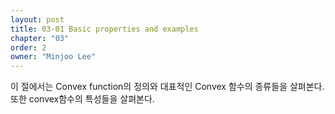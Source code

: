 ```yaml
---
layout: post
title: 03-01 Basic properties and examples
chapter: "03"
order: 2
owner: "Minjoo Lee"
---
```

이 절에서는 Convex function의 정의와 대표적인 Convex 함수의 종류들을 살펴본다. 또한 convex함수의 특성들을 살펴본다.
